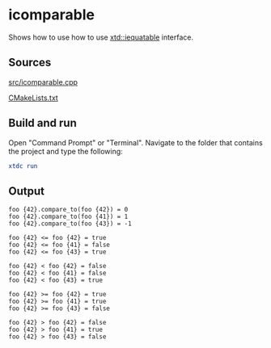 # icomparable

Shows how to use how to use [xtd::iequatable](https://gammasoft71.github.io/xtd/reference_guides/latest/classxtd_1_1icomparable.html) interface.

## Sources

[src/icomparable.cpp](src/icomparable.cpp)

[CMakeLists.txt](CMakeLists.txt)

## Build and run

Open "Command Prompt" or "Terminal". Navigate to the folder that contains the project and type the following:

```cmake
xtdc run
```

## Output

```
foo {42}.compare_to(foo {42}) = 0
foo {42}.compare_to(foo {41}) = 1
foo {42}.compare_to(foo {43}) = -1

foo {42} <= foo {42} = true
foo {42} <= foo {41} = false
foo {42} <= foo {43} = true

foo {42} < foo {42} = false
foo {42} < foo {41} = false
foo {42} < foo {43} = true

foo {42} >= foo {42} = true
foo {42} >= foo {41} = true
foo {42} >= foo {43} = false

foo {42} > foo {42} = false
foo {42} > foo {41} = true
foo {42} > foo {43} = false
```
